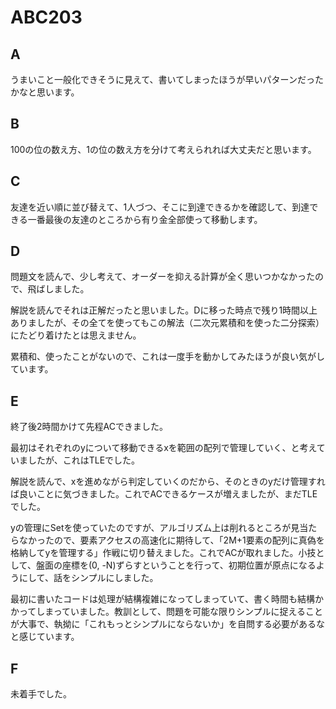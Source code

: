 # ABC203

## A

うまいこと一般化できそうに見えて、書いてしまったほうが早いパターンだったかなと思います。

## B

100の位の数え方、1の位の数え方を分けて考えられれば大丈夫だと思います。

## C

友達を近い順に並び替えて、1人づつ、そこに到達できるかを確認して、到達できる一番最後の友達のところから有り金全部使って移動します。

## D

問題文を読んで、少し考えて、オーダーを抑える計算が全く思いつかなかったので、飛ばしました。

解説を読んでそれは正解だったと思いました。Dに移った時点で残り1時間以上ありましたが、その全てを使ってもこの解法（二次元累積和を使った二分探索）にたどり着けたとは思えません。

累積和、使ったことがないので、これは一度手を動かしてみたほうが良い気がしています。

## E

終了後2時間かけて先程ACできました。

最初はそれぞれのyについて移動できるxを範囲の配列で管理していく、と考えていましたが、これはTLEでした。

解説を読んで、xを進めながら判定していくのだから、そのときのyだけ管理すれば良いことに気づきました。これでACできるケースが増えましたが、まだTLEでした。

yの管理にSetを使っていたのですが、アルゴリズム上は削れるところが見当たらなかったので、要素アクセスの高速化に期待して、「2M+1要素の配列に真偽を格納してyを管理する」作戦に切り替えました。これでACが取れました。小技として、盤面の座標を(0, -N)ずらすということを行って、初期位置が原点になるようにして、話をシンプルにしました。

最初に書いたコードは処理が結構複雑になってしまっていて、書く時間も結構かかってしまっていました。教訓として、問題を可能な限りシンプルに捉えることが大事で、執拗に「これもっとシンプルにならないか」を自問する必要があるなと感じています。

## F

未着手でした。
